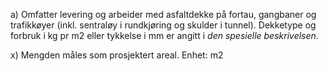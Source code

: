 a) Omfatter levering og arbeider med asfaltdekke på fortau, gangbaner og trafikkøyer (inkl. sentraløy i rundkjøring og skulder i tunnel). Dekketype og forbruk i kg pr m2 eller tykkelse i mm er angitt i *den spesielle beskrivelsen*.

x) Mengden måles som prosjektert areal. Enhet: m2

